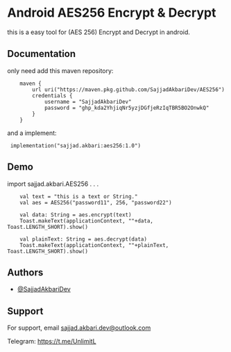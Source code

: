 
# Android AES256 Encrypt & Decrypt

this is a easy tool for (AES 256) Encrypt and Decrypt in android.


## Documentation
 only need add this maven repository:

        maven {
            url uri("https://maven.pkg.github.com/SajjadAkbariDev/AES256")
            credentials {
                username = "SajjadAkbariDev"
                password = "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"
            }
        }

 and a implement:

     implementation("sajjad.akbari:aes256:1.0")


## Demo

import sajjad.akbari.AES256
.
.
.

        val text = "this is a text or String."
        val aes = AES256("password11", 256, "password22")

        val data: String = aes.encrypt(text)
        Toast.makeText(applicationContext, ""+data, Toast.LENGTH_SHORT).show()

        val plainText: String = aes.decrypt(data)
        Toast.makeText(applicationContext, ""+plainText, Toast.LENGTH_SHORT).show()

## Authors

- [@SajjadAkbariDev](https://github.com/SajjadAkbariDev)


## Support

For support, email sajjad.akbari.dev@outlook.com

Telegram: https://t.me/UnlimitL
